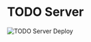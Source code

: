 # TODO Server

![TODO Server Deploy](https://github.com/fabalcu97/todo-server/workflows/TODO%20Server%20Deploy/badge.svg)
